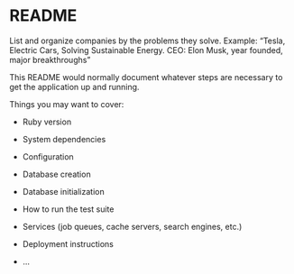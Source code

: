 # README

List and organize companies by the problems they solve.
Example: “Tesla, Electric Cars, Solving Sustainable Energy.
          CEO: Elon Musk, year founded, major breakthroughs”

This README would normally document whatever steps are necessary to get the
application up and running.

Things you may want to cover:

* Ruby version

* System dependencies

* Configuration

* Database creation

* Database initialization

* How to run the test suite

* Services (job queues, cache servers, search engines, etc.)

* Deployment instructions

* ...
